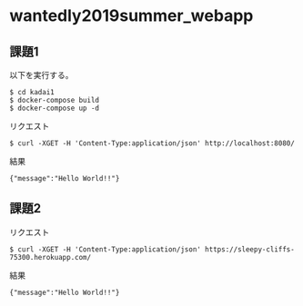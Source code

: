 # wantedly2019summer_webapp
## 課題1
以下を実行する。
```
$ cd kadai1
$ docker-compose build
$ docker-compose up -d
```
リクエスト
```
$ curl -XGET -H 'Content-Type:application/json' http://localhost:8080/
```
結果
```
{"message":"Hello World!!"}
```

## 課題2
リクエスト
```
$ curl -XGET -H 'Content-Type:application/json' https://sleepy-cliffs-75300.herokuapp.com/
```
結果
```
{"message":"Hello World!!"}
```
